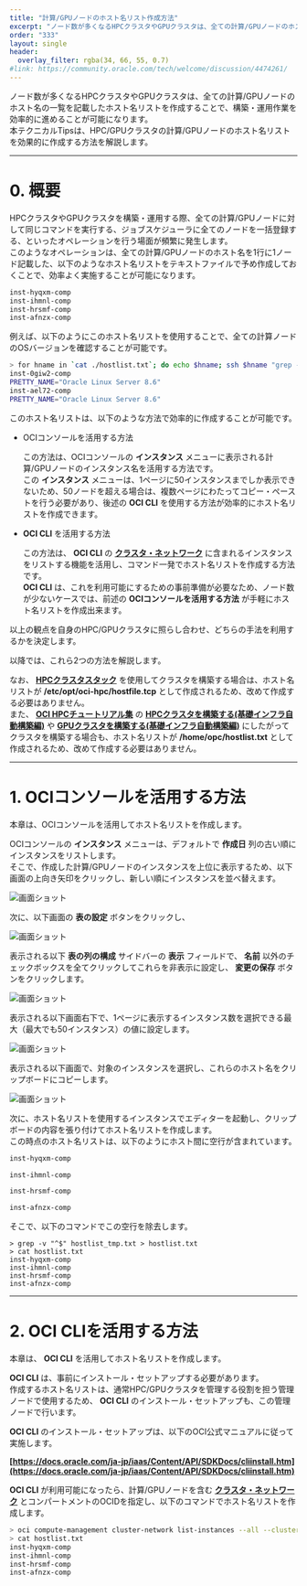 ```yaml
---
title: "計算/GPUノードのホスト名リスト作成方法"
excerpt: "ノード数が多くなるHPCクラスタやGPUクラスタは、全ての計算/GPUノードのホスト名の一覧を記載したホスト名リストを作成することで、構築・運用作業を効率的に進めることが可能になります。本テクニカルTipsは、HPC/GPUクラスタの計算/GPUノードのホスト名リストを効果的に作成する方法を解説します。"
order: "333"
layout: single
header:
  overlay_filter: rgba(34, 66, 55, 0.7)
#link: https://community.oracle.com/tech/welcome/discussion/4474261/
---
```


ノード数が多くなるHPCクラスタやGPUクラスタは、全ての計算/GPUノードのホスト名の一覧を記載したホスト名リストを作成することで、構築・運用作業を効率的に進めることが可能になります。  
本テクニカルTipsは、HPC/GPUクラスタの計算/GPUノードのホスト名リストを効果的に作成する方法を解説します。

***
# 0. 概要

HPCクラスタやGPUクラスタを構築・運用する際、全ての計算/GPUノードに対して同じコマンドを実行する、ジョブスケジューラに全てのノードを一括登録する、といったオペレーションを行う場面が頻繁に発生します。  
このようなオペレーションは、全ての計算/GPUノードのホスト名を1行に1ノード記載した、以下のようなホスト名リストをテキストファイルで予め作成しておくことで、効率よく実施することが可能になります。

```sh
inst-hyqxm-comp
inst-ihmnl-comp
inst-hrsmf-comp
inst-afnzx-comp
```

例えば、以下のようにこのホスト名リストを使用することで、全ての計算ノードのOSバージョンを確認することが可能です。

```sh
> for hname in `cat ./hostlist.txt`; do echo $hname; ssh $hname "grep -i pretty /etc/os-release"; done
inst-0giw2-comp
PRETTY_NAME="Oracle Linux Server 8.6"
inst-ael72-comp
PRETTY_NAME="Oracle Linux Server 8.6"
```

このホスト名リストは、以下のような方法で効率的に作成することが可能です。

- OCIコンソールを活用する方法

  この方法は、OCIコンソールの **インスタンス** メニューに表示される計算/GPUノードのインスタンス名を活用する方法です。  
  この **インスタンス** メニューは、1ページに50インスタンスまでしか表示できないため、50ノードを超える場合は、複数ページにわたってコピー・ペーストを行う必要があり、後述の **OCI CLI** を使用する方法が効率的にホスト名リストを作成できます。

- **OCI CLI** を活用する方法

  この方法は、 **OCI CLI** の **[クラスタ・ネットワーク](/ocitutorials/hpc/#5-1-クラスタネットワーク)** に含まれるインスタンスをリストする機能を活用し、コマンド一発でホスト名リストを作成する方法です。  
  **OCI CLI** は、これを利用可能にするための事前準備が必要なため、ノード数が少ないケースでは、前述の **OCIコンソールを活用する方法** が手軽にホスト名リストを作成出来ます。

以上の観点を自身のHPC/GPUクラスタに照らし合わせ、どちらの手法を利用するかを決定します。

以降では、これら2つの方法を解説します。

なお、 **[HPCクラスタスタック](/ocitutorials/hpc/#5-10-hpcクラスタスタック)** を使用してクラスタを構築する場合は、ホスト名リストが **/etc/opt/oci-hpc/hostfile.tcp** として作成されるため、改めて作成する必要はありません。  
また、 **[OCI HPCチュートリアル集](/ocitutorials/hpc/#1-oci-hpcチュートリアル集)** の **[HPCクラスタを構築する(基礎インフラ自動構築編)](/ocitutorials/hpc/spinup-hpc-cluster-withterraform/)** や **[GPUクラスタを構築する(基礎インフラ自動構築編)](/ocitutorials/hpc/spinup-gpu-cluster-withterraform/)** にしたがってクラスタを構築する場合も、ホスト名リストが **/home/opc/hostlist.txt** として作成されるため、改めて作成する必要はありません。

***
# 1. OCIコンソールを活用する方法

本章は、OCIコンソールを活用してホスト名リストを作成します。

OCIコンソールの **インスタンス** メニューは、デフォルトで **作成日** 列の古い順にインスタンスをリストします。  
そこで、作成した計算/GPUノードのインスタンスを上位に表示するため、以下画面の上向き矢印をクリックし、新しい順にインスタンスを並べ替えます。

![画面ショット](console_page01.png)

次に、以下画面の **表の設定** ボタンをクリックし、

![画面ショット](console_page02.png)

表示される以下 **表の列の構成** サイドバーの **表示** フィールドで、 **名前** 以外のチェックボックスを全てクリックしてこれらを非表示に設定し、 **変更の保存** ボタンをクリックします。

![画面ショット](console_page03.png)

表示される以下画面右下で、1ページに表示するインスタンス数を選択できる最大（最大でも50インスタンス）の値に設定します。

![画面ショット](console_page04.png)

表示される以下画面で、対象のインスタンスを選択し、これらのホスト名をクリップボードにコピーします。

![画面ショット](console_page05.png)

次に、ホスト名リストを使用するインスタンスでエディターを起動し、クリップボードの内容を張り付けてホスト名リストを作成します。  
この時点のホスト名リストは、以下のようにホスト間に空行が含まれています。

```sh
inst-hyqxm-comp

inst-ihmnl-comp

inst-hrsmf-comp

inst-afnzx-comp
```

そこで、以下のコマンドでこの空行を除去します。

```
> grep -v "^$" hostlist_tmp.txt > hostlist.txt
> cat hostlist.txt 
inst-hyqxm-comp
inst-ihmnl-comp
inst-hrsmf-comp
inst-afnzx-comp
```

***
# 2. OCI CLIを活用する方法

本章は、 **OCI CLI** を活用してホスト名リストを作成します。

**OCI CLI** は、事前にインストール・セットアップする必要があります。  
作成するホスト名リストは、通常HPC/GPUクラスタを管理する役割を担う管理ノードで使用するため、 **OCI CLI** のインストール・セットアップも、この管理ノードで行います。

**OCI CLI** のインストール・セットアップは、以下のOCI公式マニュアルに従って実施します。

**[https://docs.oracle.com/ja-jp/iaas/Content/API/SDKDocs/cliinstall.htm](https://docs.oracle.com/ja-jp/iaas/Content/API/SDKDocs/cliinstall.htm)**

**OCI CLI** が利用可能になったら、計算/GPUノードを含む **[クラスタ・ネットワーク](/ocitutorials/hpc/#5-1-クラスタネットワーク)** とコンパートメントのOCIDを指定し、以下のコマンドでホスト名リストを作成します。

```sh
> oci compute-management cluster-network list-instances --all --cluster-network-id cn_ocid -c comp_ocid | jq -r '.data[]."display-name"'  > hostlist.txt
> cat hostlist.txt 
inst-hyqxm-comp
inst-ihmnl-comp
inst-hrsmf-comp
inst-afnzx-comp
```